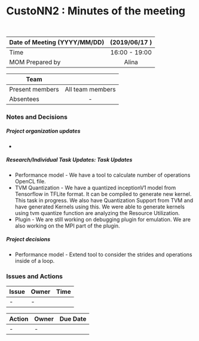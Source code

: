 # CustoNN2 : Minutes of the meeting
<br/>

| Date of Meeting (YYYY/MM/DD)  | (2019/06/17 )  |  
|:--- | :---: |  
| Time  |  16:00 - 19:00 |  
| MOM Prepared by  | Alina  |  

| Team | |
| --- | :---: |
| Present members | All team members | 
| Absentees | - |

### Notes and Decisions 
##### Project organization updates
- 

##### Research/Individual Task Updates: Task Updates
- Performance model - We have a tool to calculate number of operations OpenCL file.  
- TVM Quantization - We have a quantized inceptionV1 model from Tensorflow in TFLite format. It can be compiled to generate new kernel. This task in progress. 
We also have Quantization Support from TVM and have generated Kernels using this. We were able to generate kernels using tvm quantize function are analyzing the Resource Utilization. 
- Plugin - We are still working on debugging plugin for emulation. We are also working on the MPI part of the plugin. 
##### Project decisions
- Performance model - Extend tool to consider the strides and operations inside of a loop.

### Issues and Actions
| Issue | Owner | Time |
|:--- | :--- | :---: |
| - | - |


|Action| Owner|Due Date|
|:--- | :--- | :---: |
| - | - |
